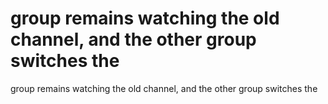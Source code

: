 # group remains watching the old channel, and the other group switches the

group remains watching the old channel, and the other group switches the